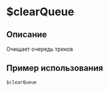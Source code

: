 # $clearQueue

## Описание
Очищает очередь треков

## Пример использования
```javascript
$clearQueue
```
